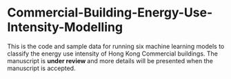 # Commercial-Building-Energy-Use-Intensity-Modelling
This is the code and sample data for running six machine learning models to classify the energy use intensity of Hong Kong Commercial buildings. 
The manuscript is <b> under review </b> and more details will be presented when the manuscript is accepted. 
